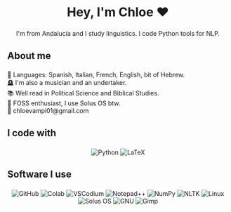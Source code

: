 <h1 align="center">Hey, I'm Chloe ♥️</h1>

###

<p align="center">I'm from Andalucía and I study linguistics. I code Python tools for NLP.</p>

###

<h2 align="left">About me</h2>

###

<p align="left">
  🤟 Languages: Spanish, Italian, French, English, bit of Hebrew.<br>
  🪦 I'm also a musician and an undertaker.<br>
  📚 Well read in Political Science and Biblical Studies.<br>
  🐂 FOSS enthusiast, I use Solus OS btw.<br>
  📧 chloevampi01@gmail.com
</p>

###

<h2 align="left">I code with</h2>

###

<p><div align="center">

  ![Python](https://img.shields.io/badge/python-4DABCF.svg?style=for-the-badge&logo=python&logoColor=fff)
  ![LaTeX](https://img.shields.io/badge/latex-000000.svg?style=for-the-badge&logo=latex&logoColor=fff)
  
</div></p>

###

<h2 align="left">Software I use</h2>

###

<p><div align="center">

  ![GitHub](https://img.shields.io/badge/github-000000.svg?style=for-the-badge&logo=github&logoColor=fff)
  ![Colab](https://img.shields.io/badge/Colab-F9AB00?style=for-the-badge&logo=googlecolab&logoColor=fff)
  ![VSCodium](https://img.shields.io/badge/VSCodium-4DABCF?style=for-the-badge&logo=vscodium&logoColor=fff)
  ![Notepad++](https://img.shields.io/badge/Notepad++-73b77b.svg?&style=for-the-badge&logo=notepad%2b%2b&logoColor=fff)
  ![NumPy](https://img.shields.io/badge/NumPy-4DABCF?style=for-the-badge&logo=numpy&logoColor=fff)
  ![NLTK](https://img.shields.io/badge/NLTK-000000?style=for-the-badge&logo=python&logoColor=fff)
  ![Linux](https://img.shields.io/badge/Linux-F9AB00?style=for-the-badge&logo=linux&logoColor=fff)
  ![Solus OS](https://img.shields.io/badge/Solus-4DABCF?style=for-the-badge&logo=solus&logoColor=fff)
  ![GNU](https://img.shields.io/badge/GNU-000000?style=for-the-badge&logo=gnu&logoColor=fff)
  ![Gimp](https://img.shields.io/badge/Gimp-000000?style=for-the-badge&logo=gimp&logoColor=fff)

</div></p>

<br>
